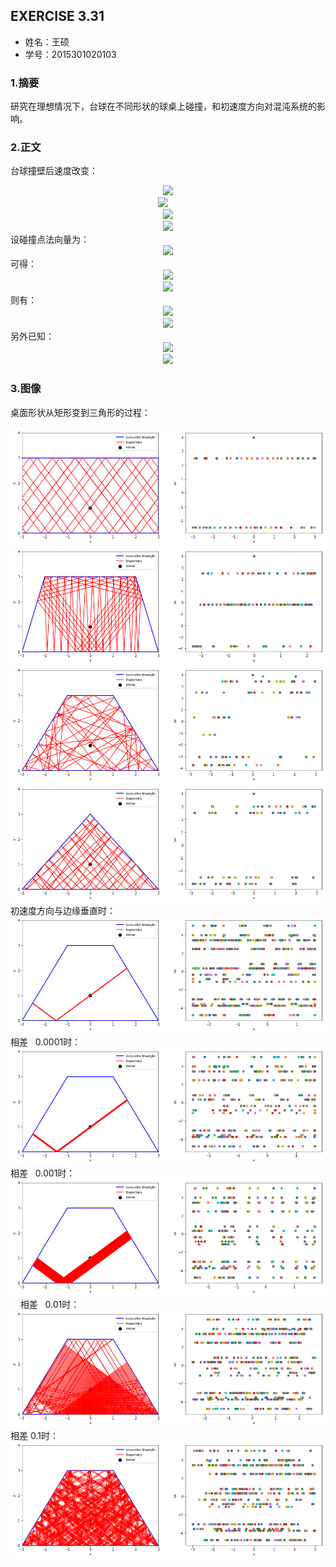 

## EXERCISE 3.31
* 姓名：王硕
* 学号：2015301020103
### 1.摘要
研究在理想情况下，台球在不同形状的球桌上碰撞，和初速度方向对混沌系统的影响。
### 2.正文        
台球撞壁后速度改变：    
<div align=center>    
<img src="http://latex.codecogs.com/gif.latex?\overrightarrow{v_{i,\perp\,}}=(\overrightarrow{v_{i}}\cdot\,\widehat{n})\widehat{n}">        </div><div align=center>  
<img src="http://latex.codecogs.com/gif.latex?\overrightarrow{v_{i,\parallel\,}}=\overrightarrow{v_{i}}-\overrightarrow{v_{i,\perp\,}}">      
</div>
<div align=center>
<img src="http://latex.codecogs.com/gif.latex?\overrightarrow{v_{f,\perp\,}}=-\overrightarrow{v_{i,\perp\,}}">    
 </div><div align=center>
<img src="http://latex.codecogs.com/gif.latex?\overrightarrow{v_{f,\parallel\,}}=\overrightarrow{v_{i,\parallel\,}}">    
 </div>   
设碰撞点法向量为：
<div align=center>
<img src="http://latex.codecogs.com/gif.latex?\widehat{n}=a\widehat{i}+b\widehat{j}"> 
</div>
可得：
<div align=center>
<img src="http://latex.codecogs.com/gif.latex?\overrightarrow{v_{i\,}}=v_{i,x\,}\widehat{i}+\overrightarrow{v_{i,y}}\widehat{j}"> 
 </div><div align=center>
<img src="http://latex.codecogs.com/gif.latex?\overrightarrow{v_{f\,}}=v_{f,x}\widehat{i}+\overrightarrow{v_{f,y}}\widehat{j}">
    </div>
则有：
<div align=center>
<img src="http://latex.codecogs.com/gif.latex?v_{f,x}=(1-2a^{2})v_{i,x}-2abv_{i,y}">
 </div><div align=center>
<img src="http://latex.codecogs.com/gif.latex?v_{f,y}=(1-2b^{2})v_{i,y}-2abv_{i,x}">
    </div>
另外已知：
<div align=center>
<img src="http://latex.codecogs.com/gif.latex?\frac{\mathrm{d}x}{\mathrm{d}t}=v_{x}"> 
 </div><div align=center>
<img src="http://latex.codecogs.com/gif.latex?\frac{\mathrm{d}y}{\mathrm{d}t}=v_{y}"> 
    </div>        
    
### 3.图像

桌面形状从矩形变到三角形的过程：    
    
![](https://github.com/March0ns/Computional_Physics_N2015301020103/blob/master/EXERCISE/F_8_1.png)
![](https://github.com/March0ns/Computional_Physics_N2015301020103/blob/master/EXERCISE/F_8_2.png)    
![](https://github.com/March0ns/Computional_Physics_N2015301020103/blob/master/EXERCISE/F_8_3.png)     
![](https://github.com/March0ns/Computional_Physics_N2015301020103/blob/master/EXERCISE/F_8_4.png)      
 初速度方向与边缘垂直时：    
![](https://github.com/March0ns/Computional_Physics_N2015301020103/blob/master/EXERCISE/F_8_5.png)    
 相差   0.0001时：    
![](https://github.com/March0ns/Computional_Physics_N2015301020103/blob/master/EXERCISE/F_8_6.png)     
  相差   0.001时：    
![](https://github.com/March0ns/Computional_Physics_N2015301020103/blob/master/EXERCISE/F_8_7.png)    
  相差   0.01时：
![](https://github.com/March0ns/Computional_Physics_N2015301020103/blob/master/EXERCISE/F_8_8.png)
 相差   0.1时：    
![](https://github.com/March0ns/Computional_Physics_N2015301020103/blob/master/EXERCISE/F_8_9.png)
 
